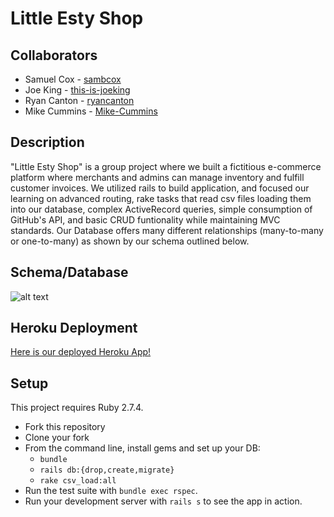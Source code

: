 # Little Esty Shop

## Collaborators
- Samuel Cox - [sambcox](https://www.github.com/sambcox)
- Joe King - [this-is-joeking](https://www.github.com/this-is-joeking)
- Ryan Canton - [ryancanton](https://www.github.com/ryancanton)
- Mike Cummins - [Mike-Cummins](https://www.github.com/Mike-Cummins)

## Description

"Little Esty Shop" is a group project where we built a fictitious e-commerce platform where merchants and admins can manage inventory and fulfill customer invoices. We utilized rails to build application, and focused our learning on advanced routing, rake tasks that read csv files loading them into our database, complex ActiveRecord queries, simple consumption of GitHub's API, and basic CRUD funtionality while maintaining MVC standards. Our Database offers many different relationships (many-to-many or one-to-many) as shown by our schema outlined below.

## Schema/Database
   
   ![alt text](https://i.ibb.co/ZXQP3nw/Screen-Shot-2023-01-11-at-3-27-01-PM.png "Database/Schema Image")

## Heroku Deployment
   [Here is our deployed Heroku App!](https://secure-cliffs-86927.herokuapp.com)

## Setup

This project requires Ruby 2.7.4.

* Fork this repository
* Clone your fork
* From the command line, install gems and set up your DB:
    * `bundle`
    * `rails db:{drop,create,migrate}`
    * `rake csv_load:all`
* Run the test suite with `bundle exec rspec`.
* Run your development server with `rails s` to see the app in action.
